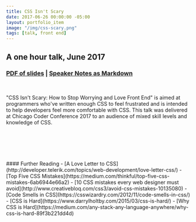 ```yaml
---
title: CSS Isn't Scary
date: 2017-06-26 00:00:00 -05:00
layout: portfolio_item
image: "/img/css-scary.png"
tags: [talk, front end]
---
```


## A one hour talk, June 2017
### [PDF of slides](/documents/css-isnt-scary.pdf) | [Speaker Notes as Markdown](/documents/css-isnt-scary.md)

<br>

"CSS Isn't Scary: How to Stop Worrying and Love Front End" is aimed at programmers who've written enough CSS to feel frustrated and is intended to help developers feel more comfortable with CSS. This talk was delivered at Chicago Coder Conference 2017 to an audience of mixed skill levels and knowledge of CSS.

<br><br>


<script async class="speakerdeck-embed" data-id="e62ba15e20154c0aab5c6596255b7d7b" data-ratio="1.77777777777778" src="//speakerdeck.com/assets/embed.js"></script>

<br>
<br>
#### Further Reading
- [A Love Letter to CSS](http://developer.telerik.com/topics/web-development/love-letter-css/)
- [Top Five CSS Mistakes](https://medium.com/thinkful/top-five-css-mistakes-6ab6944e66a2)
- [10 CSS mistakes every web designer must avoid](http://www.creativebloq.com/css3/avoid-css-mistakes-10135080)
- [Code Smells in CSS](https://csswizardry.com/2012/11/code-smells-in-css/)
- [CSS is Hard](https://www.darrylholtby.com/2015/03/css-is-hard/)
- [Why CSS is Hard](https://medium.com/any-stack-any-language-anywhere/why-css-is-hard-89f3b221dd4d)
